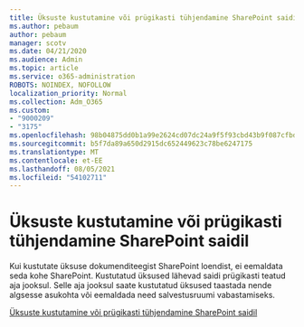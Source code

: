 ```yaml
---
title: Üksuste kustutamine või prügikasti tühjendamine SharePoint saidil
ms.author: pebaum
author: pebaum
manager: scotv
ms.date: 04/21/2020
ms.audience: Admin
ms.topic: article
ms.service: o365-administration
ROBOTS: NOINDEX, NOFOLLOW
localization_priority: Normal
ms.collection: Adm_O365
ms.custom:
- "9000209"
- "3175"
ms.openlocfilehash: 98b04875dd0b1a99e2624cd07dc24a9f5f93cbd43b9f087cfbd9709b39b3c5ff
ms.sourcegitcommit: b5f7da89a650d2915dc652449623c78be6247175
ms.translationtype: MT
ms.contentlocale: et-EE
ms.lasthandoff: 08/05/2021
ms.locfileid: "54102711"
---
```

# <a name="delete-items-or-empty-the-recycle-bin-of-a-sharepoint-site"></a>Üksuste kustutamine või prügikasti tühjendamine SharePoint saidil 

Kui kustutate üksuse dokumenditeegist SharePoint loendist, ei eemaldata seda kohe SharePoint. Kustutatud üksused lähevad saidi prügikasti teatud aja jooksul. Selle aja jooksul saate kustutatud üksused taastada nende algsesse asukohta või eemaldada need salvestusruumi vabastamiseks.

[Üksuste kustutamine või prügikasti tühjendamine SharePoint saidil](https://support.office.com/article/2e713599-d13e-40d6-96dc-66f0a366f74e)
